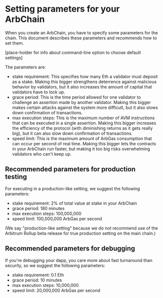 # Setting parameters for your ArbChain

When you create an ArbChain, you have to specify some parameters for the chain. 
This document describes these parameters and recommends how to set them.

[place-holder for info about command-line option to choose default settings]

The parameters are:
* stake requirement: This specifies how many Eth a validator must deposit as a stake. 
Making this bigger strengthens deterrence against malicious behavior by validators,
but it also increases the amount of capital that validators have to lock up.
* grace period: This is the time period allowed for one validator to challenge an assertion made by another validator. 
Making this bigger makes certain attacks against the system more difficult,
but it also slows down confirmation of transactions.
* max execution steps: This is the maximum number of AVM instructions that can be executed in a single assertion. 
Making this bigger increases the efficiency of the protocol (with diminishing returns as it gets really big),
but it can also slow down confirmation of transactions.
* speed limit: This is the maximum amount of ArbGas consumption that can occur per second of real time.
Making this bigger lets the contracts in your ArbChain run faster,
but making it too big risks overwhelming validators who can't keep up.

## Recommended parameters for production testing

For executing in a production-like setting, we suggest the following parameters:
* stake requirement:  2% of total value at stake in your ArbChain
* grace period: 180 minutes
* max execution steps: 100,000,000
* speed limit: 100,000,000 ArbGas per second

(We say "production-like setting" because we do not recommend use of the Arbitrum Rollup beta release for true
production setting on the main chain.)

## Recommended parameters for debugging

If you're debugging your dapp, you care more about fast turnaround than security, so we suggest the following parameters:
* stake requirement: 0.1 Eth
* grace period: 10 minutes
* max execution steps: 10,000,000
* speed limit: 20,000,000 ArbGas per second
